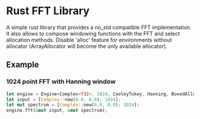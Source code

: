 # Rust FFT Library

A simple rust library that provides a no_std compatible FFT implementation.
It also allows to compose windowing functions with the FFT and select allocation methods.
Disable 'alloc' feature for environments without allocator (ArrayAllocator will become the only available allocator).

## Example

### 1024 point FFT with Hanning window

```rust
let engine = Engine<Complex<f32>, 1024, CooleyTukey, Hanning, BoxedAllocator>::new();
let input = [Complex::new(0.0, 0.0); 1024];
let mut spectrum = [Complex::new(0.0, 0.0); 1024];
engine.fft(&mut input, &mut spectrum);
```

